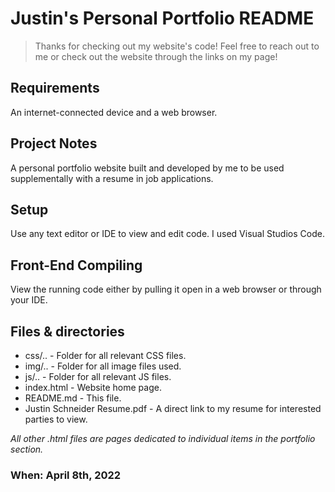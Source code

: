 # Justin's Personal Portfolio README
> Thanks for checking out my website's code! Feel free to reach out to me or check out the website through the links on my page!

## Requirements
An internet-connected device and a web browser.

## Project Notes
A personal portfolio website built and developed by me to be used supplementally with a resume in job applications.

## Setup
Use any text editor or IDE to view and edit code. I used Visual Studios Code.

## Front-End Compiling
View the running code either by pulling it open in a web browser or through your IDE.

## Files & directories
- css/.. - Folder for all relevant CSS files.
- img/.. - Folder for all image files used.
- js/.. - Folder for all relevant JS files.
- index.html - Website home page.
- README.md - This file.
- Justin Schneider Resume.pdf - A direct link to my resume for interested parties to view.

_All other .html files are pages dedicated to individual items in the portfolio section._

### When: April 8th, 2022